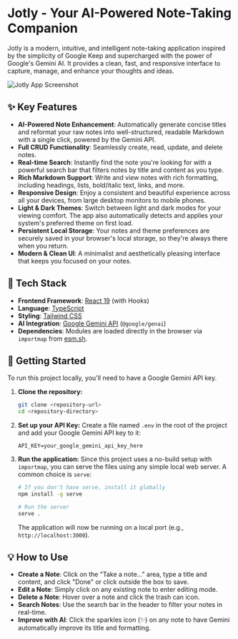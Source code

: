 
# Jotly - Your AI-Powered Note-Taking Companion

Jotly is a modern, intuitive, and intelligent note-taking application inspired by the simplicity of Google Keep and supercharged with the power of Google's Gemini AI. It provides a clean, fast, and responsive interface to capture, manage, and enhance your thoughts and ideas.

![Jotly App Screenshot](https://storage.googleapis.com/fpl-assets/jotly-screenshot.png)

## ✨ Key Features

- **AI-Powered Note Enhancement**: Automatically generate concise titles and reformat your raw notes into well-structured, readable Markdown with a single click, powered by the Gemini API.
- **Full CRUD Functionality**: Seamlessly create, read, update, and delete notes.
- **Real-time Search**: Instantly find the note you're looking for with a powerful search bar that filters notes by title and content as you type.
- **Rich Markdown Support**: Write and view notes with rich formatting, including headings, lists, bold/italic text, links, and more.
- **Responsive Design**: Enjoy a consistent and beautiful experience across all your devices, from large desktop monitors to mobile phones.
- **Light & Dark Themes**: Switch between light and dark modes for your viewing comfort. The app also automatically detects and applies your system's preferred theme on first load.
- **Persistent Local Storage**: Your notes and theme preferences are securely saved in your browser's local storage, so they're always there when you return.
- **Modern & Clean UI**: A minimalist and aesthetically pleasing interface that keeps you focused on your notes.

## 🚀 Tech Stack

- **Frontend Framework**: [React 19](https://react.dev/) (with Hooks)
- **Language**: [TypeScript](https://www.typescriptlang.org/)
- **Styling**: [Tailwind CSS](https://tailwindcss.com/)
- **AI Integration**: [Google Gemini API](https://ai.google.dev/) (`@google/genai`)
- **Dependencies**: Modules are loaded directly in the browser via `importmap` from [esm.sh](https://esm.sh/).

## 🔧 Getting Started

To run this project locally, you'll need to have a Google Gemini API key.

1.  **Clone the repository:**
    ```bash
    git clone <repository-url>
    cd <repository-directory>
    ```

2.  **Set up your API Key:**
    Create a file named `.env` in the root of the project and add your Google Gemini API key to it:
    ```
    API_KEY=your_google_gemini_api_key_here
    ```

3.  **Run the application:**
    Since this project uses a no-build setup with `importmap`, you can serve the files using any simple local web server. A common choice is `serve`:
    ```bash
    # If you don't have serve, install it globally
    npm install -g serve

    # Run the server
    serve .
    ```
    The application will now be running on a local port (e.g., `http://localhost:3000`).

## 💡 How to Use

- **Create a Note**: Click on the "Take a note..." area, type a title and content, and click "Done" or click outside the box to save.
- **Edit a Note**: Simply click on any existing note to enter editing mode.
- **Delete a Note**: Hover over a note and click the trash can icon.
- **Search Notes**: Use the search bar in the header to filter your notes in real-time.
- **Improve with AI**: Click the sparkles icon (✨) on any note to have Gemini automatically improve its title and formatting.
